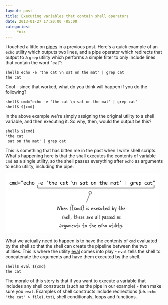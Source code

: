 ```yaml
---
layout: post
title: Executing variables that contain shell operators
date: 2013-01-27 17:20:00 -05:00
categories:
  -- *nix
---
```


I touched a little on [pipes](/2012/10/29/useless-cats/) in a previous post.
Here's a quick example of an `echo` utility which outputs two lines, and a pipe operator
which redirects that output to a `grep` utility which performs a simple filter to only include
lines that contain the word "cat":

    shell$ echo -e 'the cat \n sat on the mat' | grep cat
    the cat

Cool - since that worked, what do you think will happen if you do the following?

    shell$ cmd="echo -e 'the cat \n sat on the mat' | grep cat"
    shell$ ${cmd}

In the above example we're simply assigning the original utility to a
shell variable, and then executing it. So why, then, would the output be this?

    shell$ ${cmd}
    'the cat
     sat on the mat' | grep cat

This is something that has bitten me in the past when I write shell scripts. What's happening
here is that the shall executes the contents of variable `cmd` as a single utility, so
the shell passes everything after `echo` as arguments to echo utility, including the pipe.

![variable-execution](/images/variable-execution.png)

What we actually need to happen is to have the contents of `cmd` evaluated by the shell so that
the shell can create the pipeline between the two utilities. This is where the utility
[eval](http://www.unix.com/man-page/posix/1posix/eval/)
comes into play - `eval` tells the shell to concatenate the arguments and have them executed
by the shell.

    shell$ eval ${cmd}
    the cat

The morale of this story is that if you want to execute a variable that includes any shell constructs
(such as the pipe in our example) - then make sure you `eval`. Examples of shell constructs include
redirections (i.e. `echo "the cat" > file1.txt`), shell conditionals, loops and functions.
